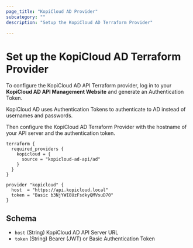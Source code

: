 ```yaml
---
page_title: "KopiCloud AD Provider"
subcategory: ""
description: "Setup the KopiCloud AD Terraform Provider"
  
---
```


# Set up the KopiCloud AD Terraform Provider
To configure the KopiCloud AD API Terraform provider, log in to your **KopiCloud AD API Management Website** and generate an Authentication Token.

KopiCloud AD uses Authentication Tokens to authenticate to AD instead of usernames and passwords.

Then configure the KopiCloud AD Terraform Provider with the hostname of your API server and the authentication token.

```
terraform {
  required_providers {
    kopicloud = {
      source = "kopicloud-ad-api/ad"
    }
  }
}

provider "kopicloud" {
  host  = "https://api.kopicloud.local"
  token = "Basic b3NjYWI8UzFsdkyQMVsuD70"
}
```

## Schema

- `host` (String) KopiCloud AD API Server URL
- `token` (String) Bearer (JWT) or Basic Authentication Token

